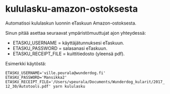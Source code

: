 # kululasku-amazon-ostoksesta

Automatisoi kululaskun luonnin eTaskuun Amazon-ostoksesta.

Sinun pitää asettaa seuraavat ympäristömuuttujat ajon yhteydessä:
* ETASKU_USERNAME = käyttäjätunnuksesi eTaskuun.
* ETASKU_PASSWORD = salasanasi eTaskuun.
* ETASKU_RECEIPT_FILE = kuittitiedosto (yleensä pdf).

Esimerkki käytöstä:

`ETASKU_USERNAME='ville.peurala@wunderdog.fi' ETASKU_PASSWORD='Mansikka2' ETASKU_RECEIPT_FILE='/Users/vpeurala/Documents/Wunderdog_kularit/2017_12_30/Autotools.pdf' yarn kululasku`
